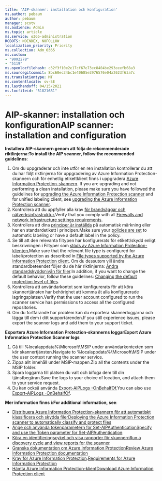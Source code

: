 ```yaml
---
title: 'AIP-skanner: installation och konfiguration'
ms.author: pebaum
author: pebaum
manager: scotv
ms.audience: Admin
ms.topic: article
ms.service: o365-administration
ROBOTS: NOINDEX, NOFOLLOW
localization_priority: Priority
ms.collection: Adm_O365
ms.custom:
- "9002278"
- "5119"
ms.openlocfilehash: c32f3f10e2e17cf67e73ec8404be293eeefb68a3
ms.sourcegitcommit: 8bc60ec34bc1e40685e3976576e04a2623f63a7c
ms.translationtype: MT
ms.contentlocale: sv-SE
ms.lasthandoff: 04/15/2021
ms.locfileid: "51821681"
---
```

# <a name="aip-scanner-installation-and-configuration"></a><span data-ttu-id="60034-102">AIP-skanner: installation och konfiguration</span><span class="sxs-lookup"><span data-stu-id="60034-102">AIP scanner: installation and configuration</span></span>

<span data-ttu-id="60034-103">**Installera AIP-skannern genom att följa de rekommenderade riktlinjerna:**</span><span class="sxs-lookup"><span data-stu-id="60034-103">**To install the AIP scanner, follow the recommended guidelines**:</span></span>

1. <span data-ttu-id="60034-104">Om du uppgraderar och inte utför en ren installation kontrollerar du att du har följt riktlinjerna för uppgradering av Azure Information Protection-skannern och för enhetlig etikettklient finns i uppgradera [Azure Information Protection-skannern](https://docs.microsoft.com/azure/information-protection/rms-client/clientv2-admin-guide#upgrading-the-azure-information-protection-scanner). [](https://docs.microsoft.com/azure/information-protection/rms-client/client-admin-guide#upgrading-the-azure-information-protection-scanner)</span><span class="sxs-lookup"><span data-stu-id="60034-104">If you are upgrading and not performing a clean installation, please make sure you have followed the guidelines for [upgrading the Azure Information Protection scanner](https://docs.microsoft.com/azure/information-protection/rms-client/client-admin-guide#upgrading-the-azure-information-protection-scanner) and for unified labeling client, see [upgrading the Azure Information Protection scanner](https://docs.microsoft.com/azure/information-protection/rms-client/clientv2-admin-guide#upgrading-the-azure-information-protection-scanner).</span></span>
2. <span data-ttu-id="60034-105">Kontrollera att du uppfyller alla krav [för brandväggar och nätverksinfrastruktur.](https://docs.microsoft.com/azure/information-protection/requirements#firewalls-and-network-infrastructure)</span><span class="sxs-lookup"><span data-stu-id="60034-105">Verify that you comply with all [Firewalls and network infrastructure settings requirements](https://docs.microsoft.com/azure/information-protection/requirements#firewalls-and-network-infrastructure).</span></span>
3. <span data-ttu-id="60034-106">Kontrollera att dina [principer är inställda](https://docs.microsoft.com/azure/information-protection/configure-policy) på automatisk märkning eller har en standardetikett i principen.</span><span class="sxs-lookup"><span data-stu-id="60034-106">Make sure your [policies are set](https://docs.microsoft.com/azure/information-protection/configure-policy) to automatic labeling or have a default label in the policy.</span></span>
4. <span data-ttu-id="60034-107">Se till att den relevanta filtypen har konfigurerats för etikett/skydd enligt beskrivningen i Filtyper som [stöds av Azure Information Protection-klienten.](https://docs.microsoft.com/azure/information-protection/rms-client/client-admin-guide-file-types#supported-file-types-for-classification-and-protection)</span><span class="sxs-lookup"><span data-stu-id="60034-107">Make sure that the relevant file type is configured for label/protection as described in [File types supported by the Azure Information Protection client](https://docs.microsoft.com/azure/information-protection/rms-client/client-admin-guide-file-types#supported-file-types-for-classification-and-protection).</span></span> <span data-ttu-id="60034-108">Om du dessutom vill ändra standardbeteendet följer du de här riktlinjerna: [Ändra standardskyddsnivån för filer](https://docs.microsoft.com/azure/information-protection/rms-client/client-admin-guide-file-types#changing-the-default-protection-level-of-files).</span><span class="sxs-lookup"><span data-stu-id="60034-108">In addition, if you want to change the default behavior, follow these guidelines: [Changing the default protection level of files](https://docs.microsoft.com/azure/information-protection/rms-client/client-admin-guide-file-types#changing-the-default-protection-level-of-files).</span></span>
5. <span data-ttu-id="60034-109">Kontrollera att användarkontot som konfigurerats för att köra skannertjänsten har behörighet att komma åt alla konfigurerade lagringsplatsen.</span><span class="sxs-lookup"><span data-stu-id="60034-109">Verify that the user account configured to run the scanner service has permissions to access all the configured repositories.</span></span>
6. <span data-ttu-id="60034-110">Om du fortfarande har problem kan du exportera skannerloggarna och lägga till dem i ditt supportärenden.</span><span class="sxs-lookup"><span data-stu-id="60034-110">If you still experience issues, please export the scanner logs and add them to your support ticket.</span></span>

<span data-ttu-id="60034-111">**Exportera Azure Information Protection-skannerns loggar**</span><span class="sxs-lookup"><span data-stu-id="60034-111">**Export Azure Information Protection Scanner logs**</span></span>

1. <span data-ttu-id="60034-112">Gå till %localappdata%\Microsoft\MSIP under användarkontexten som kör skannertjänsten.</span><span class="sxs-lookup"><span data-stu-id="60034-112">Navigate to %localappdata%\Microsoft\MSIP under the user context running the scanner service.</span></span>
2. <span data-ttu-id="60034-113">Zippa allt innehåll under MSIP-mappen.</span><span class="sxs-lookup"><span data-stu-id="60034-113">Zip all the contents under the MSIP folder.</span></span>
3. <span data-ttu-id="60034-114">Spara loggarna till platsen du valt och bifoga dem till din tjänstbegäran.</span><span class="sxs-lookup"><span data-stu-id="60034-114">Save the logs to your choice of location, and attach them to your service request.</span></span>
4. <span data-ttu-id="60034-115">Du kan också använda [Export-AIPLogs -OnBehalfOf.](https://docs.microsoft.com/powershell/module/azureinformationprotection/export-aiplogs?view=azureipps)</span><span class="sxs-lookup"><span data-stu-id="60034-115">You can also use [Export-AIPLogs -OnBehalfOf](https://docs.microsoft.com/powershell/module/azureinformationprotection/export-aiplogs?view=azureipps).</span></span>

<span data-ttu-id="60034-116">**Mer information finns i:**</span><span class="sxs-lookup"><span data-stu-id="60034-116">**For additional information, see**:</span></span>
- [<span data-ttu-id="60034-117">Distribuera Azure Information Protection-skannern för att automatiskt klassificera och skydda filer</span><span class="sxs-lookup"><span data-stu-id="60034-117">Deploying the Azure Information Protection scanner to automatically classify and protect files</span></span>](https://docs.microsoft.com/azure/information-protection/deploy-aip-scanner)
- [<span data-ttu-id="60034-118">Ange och använda tokenparametern för Set-AIPAuthentication</span><span class="sxs-lookup"><span data-stu-id="60034-118">Specify and use the Token parameter for Set-AIPAuthentication</span></span>](https://docs.microsoft.com/azure/information-protection/rms-client/client-admin-guide-powershell#specify-and-use-the-token-parameter-for-set-aipauthentication)
- [<span data-ttu-id="60034-119">Köra en identifieringscykel och visa rapporter för skannern</span><span class="sxs-lookup"><span data-stu-id="60034-119">Run a discovery cycle and view reports for the scanner</span></span>](https://docs.microsoft.com/azure/information-protection/deploy-aip-scanner#run-a-discovery-cycle-and-view-reports-for-the-scanner)
- [<span data-ttu-id="60034-120">Granska dokumentation om Azure Information Protection</span><span class="sxs-lookup"><span data-stu-id="60034-120">Review Azure Information Protection documentation</span></span>](https://docs.microsoft.com/azure/information-protection/what-is-information-protection)
- <span data-ttu-id="60034-121">[Krav för Azure Information Protection](https://docs.microsoft.com/azure/information-protection/get-started/requirements).</span><span class="sxs-lookup"><span data-stu-id="60034-121">[Requirements for Azure Information Protection](https://docs.microsoft.com/azure/information-protection/get-started/requirements)</span></span>
- [<span data-ttu-id="60034-122">Hämta Azure Information Protection-klient</span><span class="sxs-lookup"><span data-stu-id="60034-122">Download Azure Information Protection client</span></span>](https://www.microsoft.com/download/details.aspx?id=53018)
